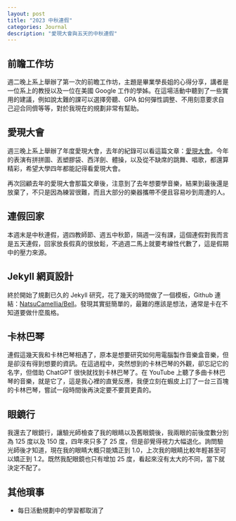 ```yaml
---
layout: post
title: "2023 中秋連假"
categories: Journal
description: "愛現大會與五天的中秋連假"
---
```


## 前瞻工作坊

週二晚上系上舉辦了第一次的前瞻工作坊，主題是畢業學長姐的心得分享，講者是一位系上的教授以及一位在美國 Google 工作的學姊。在這場活動中聽到了一些實用的建議，例如說太難的課可以選擇旁聽、GPA 如何彈性調整、不用刻意要求自己迎合同儕等等，對於我現在的規劃非常有幫助。

## 愛現大會

週三晚上系上舉辦了年度愛現大會，去年的紀錄可以看這篇文章：[愛現大會](https://natsucamellia.github.io/愛現大會)。今年的表演有拼拼圖、丟塑膠袋、西洋劍、體操，以及從不缺席的跳舞、唱歌，都還算精彩，希望大學四年都能記得看愛現大會。

再次回顧去年的愛現大會那篇文章後，注意到了去年想要學音樂，結果到最後還是放棄了，不只是因為練習很難，而且大部分的樂器攜帶不便且容易吵到周遭的人。

## 連假回家

本週末是中秋連假，週四教師節、週五中秋節，隔週一沒有課，這個連假對我而言是五天連假，回家放長假真的很放鬆，不過週二馬上就要考線性代數了，這是假期中的壓力來源。

## Jekyll 網頁設計

終於開始了規劃已久的 Jekyll 研究，花了幾天的時間做了一個模板，Github 連結：[NatsuCamellia/Bell](https://github.com/NatsuCamellia/Bell)。發現其實挺簡單的，最難的應該是想法，通常是卡在不知道要做什麼風格。

## 卡林巴琴

連假這幾天我和卡林巴琴相遇了，原本是想要研究如何用電腦製作音樂盒音樂，但是卻沒有得到想要的資訊。在這過程中，突然想到的卡林巴琴的外觀，卻忘記它的名字，但借助 ChatGPT 很快就找到卡林巴琴了。在 YouTube 上聽了多曲卡林巴琴的音樂，就是它了，這是我心裡的直覺反應，我便立刻在蝦皮上訂了一台三百塊的卡林巴琴，嘗試一段時間後再決定要不要買更貴的。

## 眼鏡行

我還去了眼鏡行，讓驗光師檢查了我的眼睛以及舊眼鏡後，我兩眼的前後度數分別為 125 度以及 150 度，四年來只多了 25 度，但是卻覺得視力大幅退化。詢問驗光師後才知道，現在我的眼睛大概只能矯正到 1.0，上次我的眼睛比較年輕甚至可以矯正到 1.2。既然我配眼鏡也只有增加 25 度，看起來沒有太大的不同，當下就決定不配了。

## 其他瑣事

- 每日活動規劃中的學習都取消了